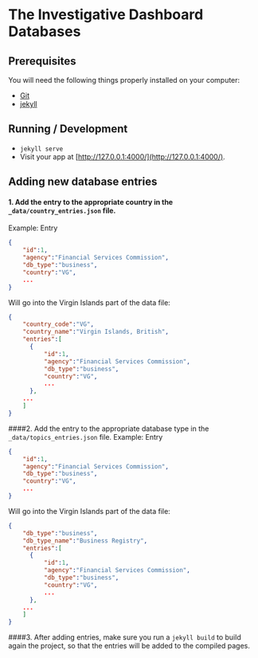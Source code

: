 # The Investigative Dashboard Databases

## Prerequisites
You will need the following things properly installed on your computer:

* [Git](https://git-scm.com/)
* [jekyll](https://jekyllrb.com/.com/)


## Running / Development
* `jekyll serve`
* Visit your app at [http://127.0.0.1:4000/](http://127.0.0.1:4000/).


## Adding new database entries

#### 1. Add the entry to the appropriate country in the `_data/country_entries.json` file.
Example: Entry
```json
{
    "id":1,
    "agency":"Financial Services Commission",
    "db_type":"business",
    "country":"VG",
    ...
}
```
Will go into the Virgin Islands part of the data file:
```json
{
    "country_code":"VG",
    "country_name":"Virgin Islands, British",
    "entries":[
      {
          "id":1,
          "agency":"Financial Services Commission",
          "db_type":"business",
          "country":"VG",
          ...
      },
    ...
    ]
}
```

####2. Add the entry to the appropriate database type in the `_data/topics_entries.json` file.
Example: Entry
```json
{
    "id":1,
    "agency":"Financial Services Commission",
    "db_type":"business",
    "country":"VG",
    ...
}
```
Will go into the Virgin Islands part of the data file:
```json
{
    "db_type":"business",
    "db_type_name":"Business Registry",
    "entries":[
      {
          "id":1,
          "agency":"Financial Services Commission",
          "db_type":"business",
          "country":"VG",
          ...
      },
    ...
    ]
}
```

####3. After adding entries, make sure you run a `jekyll build` to build again the project, so that the entries will be added to the compiled pages.


